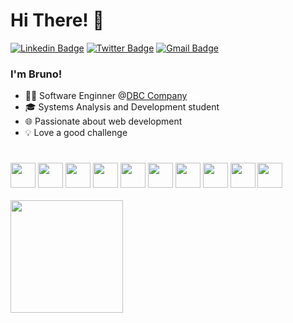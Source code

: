 # Hi There! 👋

[![Linkedin Badge](https://img.shields.io/badge/-LinkedIn-blue?style=flat-square&logo=Linkedin&logoColor=white&link=https://www.linkedin.com/in/fagnerpsantos/)](https://www.linkedin.com/in/bruno-rodrigues-7b7ba7154/)
[![Twitter Badge](https://img.shields.io/badge/-Twitter-1ca0f1?style=flat-square&labelColor=1ca0f1&logo=twitter&logoColor=white&link=https://twitter.com/fagnerpsantos)](https://twitter.com/BRodriiguess_)
[![Gmail Badge](https://img.shields.io/badge/-brunoroliveiira@gmail.com-6633cc?style=flat-square&logo=Gmail&logoColor=white&link=mailto:brunoroliveiira@gmail.com)](mailto:brunoroliveiira@gmail.com)


### I'm Bruno!

- 👩‍💻 Software Enginner @[DBC Company](https://www.dbccompany.com.br/)
- 🎓 Systems Analysis and Development student
- 🌐 Passionate about web development
- 💡 Love a good challenge

#
<div>
<img src="https://cdn.jsdelivr.net/gh/devicons/devicon/icons/java/java-original.svg" width="40" height="40"/>
<img src="https://cdn.jsdelivr.net/gh/devicons/devicon/icons/spring/spring-original.svg" width="40" height="40"/>
<img src="https://cdn.jsdelivr.net/gh/devicons/devicon/icons/php/php-original.svg" width="40" height="40"/>
<img src="https://cdn.jsdelivr.net/gh/devicons/devicon/icons/laravel/laravel-plain-wordmark.svg" width="40" height="40"/> 
<img src="https://cdn.jsdelivr.net/gh/devicons/devicon/icons/html5/html5-original.svg" width="40" height="40"/>
<img src="https://cdn.jsdelivr.net/gh/devicons/devicon/icons/css3/css3-original.svg" width="40" height="40"/>
<img src="https://cdn.jsdelivr.net/gh/devicons/devicon/icons/javascript/javascript-original.svg" width="40" height="40"/> 
<img src="https://cdn.jsdelivr.net/gh/devicons/devicon/icons/vuejs/vuejs-original-wordmark.svg" width="40" height="40"/>
<img src="https://cdn.jsdelivr.net/gh/devicons/devicon/icons/docker/docker-original.svg" width="40" height="40"/>
<img src="https://cdn.jsdelivr.net/gh/devicons/devicon/icons/git/git-original.svg" width="40" height="40"/>
</dv>
 
<div>
<br>
<a href="https://github.com/brunor31">
<img height="180em" src="https://github-readme-stats.vercel.app/api?username=brunor31&show_icons=true&theme=dracula&include_all_commits=true&count_private=true"/>
</div>
  
 
